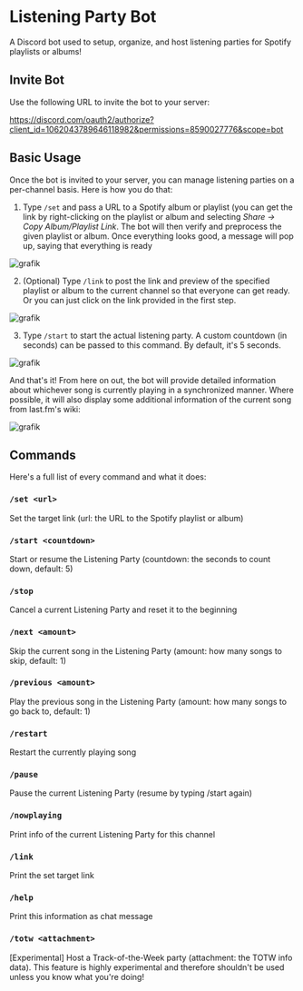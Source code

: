 # Listening Party Bot
A Discord bot used to setup, organize, and host listening parties for Spotify playlists or albums! 

## Invite Bot
Use the following URL to invite the bot to your server:

https://discord.com/oauth2/authorize?client_id=1062043789646118982&permissions=8590027776&scope=bot

## Basic Usage
Once the bot is invited to your server, you can manage listening parties on a per-channel basis. Here is how you do that:

1. Type `/set` and pass a URL to a Spotify album or playlist (you can get the link by right-clicking on the playlist or album and selecting _Share → Copy Album/Playlist Link_. The bot will then verify and preprocess the given playlist or album. Once everything looks good, a message will pop up, saying that everything is ready

![grafik](https://user-images.githubusercontent.com/8850085/227274717-87263c04-f8c0-4d08-a26b-e2d28705c996.png)


2. (Optional) Type `/link` to post the link and preview of the specified playlist or album to the current channel so that everyone can get ready. Or you can just click on the link provided in the first step.

![grafik](https://user-images.githubusercontent.com/8850085/227274953-ae28673a-9b24-42a5-abb8-0548e43112de.png)

3. Type `/start` to start the actual listening party. A custom countdown (in seconds) can be passed to this command. By default, it's 5 seconds.

![grafik](https://user-images.githubusercontent.com/8850085/227275051-059da934-8b85-47ee-9230-a43d0c1d7f6d.png)


And that's it! From here on out, the bot will provide detailed information about whichever song is currently playing in a synchronized manner. Where possible, it will also display some additional information of the current song from last.fm's wiki:

![grafik](https://user-images.githubusercontent.com/8850085/227275284-484c228c-859f-455b-9349-e1a1a4fb98ac.png)

## Commands
Here's a full list of every command and what it does:

### `/set <url>`
Set the target link (url: the URL to the Spotify playlist or album)

### `/start <countdown>`
Start or resume the Listening Party (countdown: the seconds to count down, default: 5)

### `/stop`
Cancel a current Listening Party and reset it to the beginning

### `/next <amount>`
Skip the current song in the Listening Party (amount: how many songs to skip, default: 1)

### `/previous <amount>`
Play the previous song in the Listening Party (amount: how many songs to go back to, default: 1)

### `/restart`
Restart the currently playing song

### `/pause`
Pause the current Listening Party (resume by typing /start again)

### `/nowplaying`
Print info of the current Listening Party for this channel

### `/link`
Print the set target link

### `/help`
Print this information as chat message

### `/totw <attachment>`
[Experimental] Host a Track-of-the-Week party (attachment: the TOTW info data). This feature is highly experimental and therefore shouldn't be used unless you know what you're doing!
